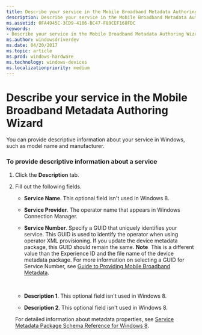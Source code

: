 ```yaml
---
title: Describe your service in the Mobile Broadband Metadata Authoring Wizard
description: Describe your service in the Mobile Broadband Metadata Authoring Wizard
ms.assetid: 0FA4945C-3CD9-4106-BC47-F89CEF168FDC
keywords:
- Describe your service in the Mobile Broadband Metadata Authoring Wizard
ms.author: windowsdriverdev
ms.date: 04/20/2017
ms.topic: article
ms.prod: windows-hardware
ms.technology: windows-devices
ms.localizationpriority: medium
---
```


# Describe your service in the Mobile Broadband Metadata Authoring Wizard


You can provide descriptive information about your service in Windows, such as model name and manufacturer.

### <span id="To_provide_descriptive_information_about_a_service"></span><span id="to_provide_descriptive_information_about_a_service"></span><span id="TO_PROVIDE_DESCRIPTIVE_INFORMATION_ABOUT_A_SERVICE"></span>To provide descriptive information about a service

1.  Click the **Description** tab.
2.  Fill out the following fields.

    -   **Service Name**. This optional field isn't used in Windows 8.
    -   **Service Provider**. The operator name that appears in Windows Connection Manager.
    -   **Service Number**. Specify a GUID that uniquely identifies your service. This GUID is used to identify the operator when using operator XML provisioning. If you update the device metadata package, this GUID should remain the same.
        **Note**  This is a different value than the Experience ID and the file name of the device metadata package. For more information on selecting a GUID for Service Number, see [Guide to Providing Mobile Broadband Metadata](http://go.microsoft.com/fwlink/p/?linkid=242064).

         

    -   **Description 1**. This optional field isn't used in Windows 8.
    -   **Description 2**. This optional field isn't used in Windows 8.

    For detailed information about metadata properties, see [Service Metadata Package Schema Reference for Windows 8](http://go.microsoft.com/fwlink/p/?LinkId=226755).

 

 





